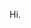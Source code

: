 Hi.    
<!---
AShunevych-engenious/AShunevych-engenious is a ✨ special ✨ repository because its `README.md` (this file) appears on your GitHub profile.
You can click the Preview link to take a look at your changes.
--->
